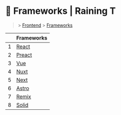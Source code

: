 # 📑 Frameworks  | Raining T

> [](/) > [Frontend](/frontend) > [Frameworks](/frontend/frameworks)

<table><thead><tr><th></th><th>Frameworks</th></tr></thead><tbody><tr><td>1</td><td><a href="frontend/frameworks/01-react-18">React</a></td></tr><tr><td>2</td><td><a href="frontend/frameworks/02-preact">Preact</a></td></tr><tr><td>3</td><td><a href="frontend/frameworks/03-vue">Vue</a></td></tr><tr><td>4</td><td><a href="frontend/frameworks/04-nuxt">Nuxt</a></td></tr><tr><td>5</td><td><a href="frontend/frameworks/05-next">Next</a></td></tr><tr><td>6</td><td><a href="frontend/frameworks/06-astro">Astro</a></td></tr><tr><td>7</td><td><a href="frontend/frameworks/07-remix">Remix</a></td></tr><tr><td>8</td><td><a href="frontend/frameworks/08-solid">Solid</a></td></tr></tbody></table>

